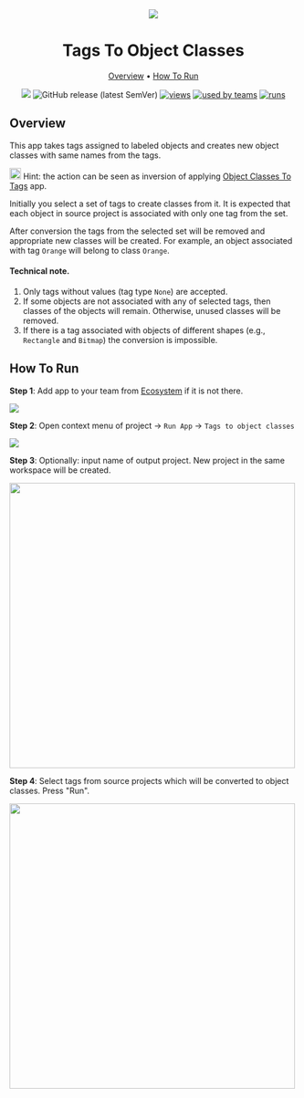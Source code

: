 <div align="center" markdown>
<img src="https://github.com/supervisely-ecosystem/tag-to-object-class/releases/download/v0.1.0/app-poster.png">

# Tags To Object Classes

<p align="center">
  <a href="#Overview">Overview</a> •
  <a href="#How-To-Run">How To Run</a>
</p>

[![](https://img.shields.io/badge/slack-chat-green.svg?logo=slack)](https://supervise.ly/slack)
![GitHub release (latest SemVer)](https://img.shields.io/github/v/release/supervisely-ecosystem/tag-to-object-class)
[![views](https://app.supervise.ly/public/api/v3/ecosystem.counters?repo=supervisely-ecosystem/tag-to-object-class&counter=views&label=views)](https://supervise.ly)
[![used by teams](https://app.supervise.ly/public/api/v3/ecosystem.counters?repo=supervisely-ecosystem/tag-to-object-class&counter=downloads&label=used%20by%20teams)](https://supervise.ly)
[![runs](https://app.supervise.ly/public/api/v3/ecosystem.counters?repo=supervisely-ecosystem/tag-to-object-class&counter=runs&label=runs&123)](https://supervise.ly)

</div>

## Overview

This app takes tags assigned to labeled objects and creates new object classes with same names from the tags.

<img src="https://github.com/supervisely-ecosystem/tag-to-object-class/releases/download/v0.1.0/info.png" width="20px"/> Hint: the action can be seen as inversion of applying [Object Classes To Tags](https://ecosystem.supervise.ly/apps/object-class-to-tag) app.

Initially you select a set of tags to create classes from it. It is expected that each object in source project is associated with only one tag from the set.

After conversion the tags from the selected set will be removed and appropriate new classes will be created. For example, an object associated with tag `Orange` will belong to class `Orange`.

#### Technical note.
1. Only tags without values (tag type `None`) are accepted.
2. If some objects are not associated with any of selected tags, then classes of the objects will remain. Otherwise, unused classes will be removed.
3. If there is a tag associated with objects of different shapes (e.g., `Rectangle` and `Bitmap`) the conversion is impossible.


## How To Run

**Step 1**: Add app to your team from [Ecosystem](https://ecosystem.supervise.ly/) if it is not there.

<img src="https://github.com/supervisely-ecosystem/tag-to-object-class/releases/download/v0.1.0/shot00.png"/>

**Step 2**: Open context menu of project -> `Run App` -> `Tags to object classes` 

<img src="https://github.com/supervisely-ecosystem/tag-to-object-class/releases/download/v0.1.0/shot01.png"/>

**Step 3**: Optionally: input name of output project. New project in the same workspace will be created.

<img src="https://github.com/supervisely-ecosystem/tag-to-object-class/releases/download/v0.1.0/shot02.png"  width=500px/>

**Step 4**: Select tags from source projects which will be converted to object classes. Press "Run".

<img src="https://github.com/supervisely-ecosystem/tag-to-object-class/releases/download/v0.1.0/shot03.png"  width=500px/>
